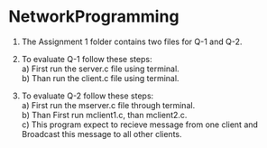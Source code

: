 # NetworkProgramming
1) The Assignment 1 folder contains two files for Q-1 and Q-2.  
2) To evaluate Q-1 follow these steps:  
   a) First run the server.c file using terminal.                                                                                             
   b) Than run the client.c file using terminal. 
     
3) To evaluate Q-2 follow these steps:  
   a) First run the mserver.c file through terminal.  
   b) Than First run mclient1.c, than mclient2.c.  
   c) This program expect to recieve message from one client and Broadcast this message to all other clients.
